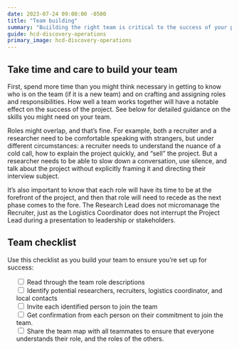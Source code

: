 ```yaml
---
date: 2023-07-24 09:00:00 -0500
title: "Team building"
summary: "Buiilding the right team is critical to the success of your project."
guide: hcd-discovery-operations
primary_image: hcd-discovery-operations
---
```


## Take time and care to build your team

First, spend more time than you might think necessary in getting to know who is on the team (if it is a new team) and on crafting and assigning roles and responsibilities. How well a team works together will have a notable effect on the success of the project. See below for detailed guidance on the skills you might need on your team.

Roles might overlap, and that’s fine. For example, both a recruiter and a researcher need to be comfortable speaking with strangers, but under different circumstances: a recruiter needs to understand the nuance of a cold call, how to explain the project quickly, and “sell” the project. But a researcher needs to be able to slow down a conversation, use silence, and talk about the project without explicitly framing it and directing their interview subject.

It’s also important to know that each role will have its time to be at the forefront of the project, and then that role will need to recede as the next phase comes to the fore. The Research Lead does not micromanage the Recruiter, just as the Logistics Coordinator does not interrupt the Project Lead during a presentation to leadership or stakeholders.


## Team checklist

Use this checklist as you build your team to ensure you’re set up for success:

<div style="margin-left: 20px">
  <input id="role" type="checkbox">
  <label for="role">Read through the team role descriptions
  </label><br>
  <input id="identify" type="checkbox">
  <label for="identify">Identify potential researchers, recruiters, logistics coordinator, and local contacts
  </label><br>
  <input id="invite" type="checkbox">
  <label for="invite">Invite each identified person to join the team
  </label><br>
  <input id="confirmation" type="checkbox">
  <label for="confirmation">Get confirmation from each person on their commitment to join the team.
  </label><br>
  <input id="share" type="checkbox">
  <label for="share">Share the team map with all teammates to ensure that everyone understands their role, and the roles of the others.
  </label>
</div>
